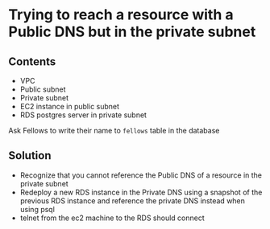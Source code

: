 # Trying to reach a resource with a Public DNS but in the private subnet

## Contents

* VPC
* Public subnet
* Private subnet
* EC2 instance in public subnet
* RDS postgres server in private subnet

Ask Fellows to write their name to `fellows` table in the database

## Solution

* Recognize that you cannot reference the Public DNS of a resource in the private subnet
* Redeploy a new RDS instance in the Private DNS using a snapshot of the previous RDS instance and reference the private DNS instead when using psql
* telnet from the ec2 machine to the RDS should connect

